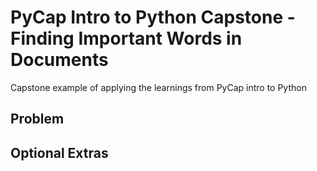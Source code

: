 # PyCap Intro to Python Capstone - Finding Important Words in Documents

Capstone example of applying the learnings from PyCap intro to Python

## Problem

<problem statement>

## Optional Extras

<additional problem statements>
